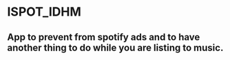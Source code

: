 # ISPOT_IDHM
 ## App to prevent from spotify ads and to have another thing to do while you are listing to music. 
 
